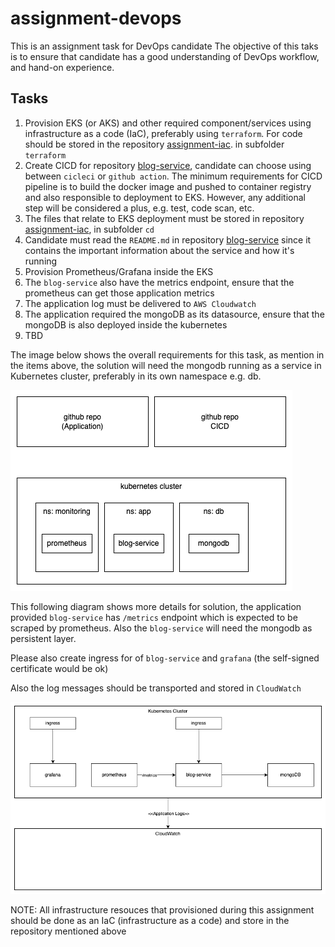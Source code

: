 # assignment-devops

This is an assignment task for DevOps candidate
The objective of this taks is to ensure that candidate has a good understanding of DevOps workflow, and hand-on experience.

## Tasks
1. Provision EKS (or AKS) and other required component/services using infrastructure as a code (IaC), preferably using `terraform`. For code should be stored in the repository [assignment-iac](https://github.com/Zeabix/assignment-iac). in subfolder `terraform`
2. Create CICD for repository [blog-service](https://github.com/Zeabix/blog-service), candidate can choose using between `cicleci` or `github action`. The minimum requirements for CICD pipeline is to build the docker image and pushed to container registry and also responsible to deployment to EKS. However, any additional step will be considered a plus, e.g. test, code scan, etc.
3. The files that relate to EKS deployment must be stored in repository [assignment-iac](https://github.com/Zeabix/assignment-iac), in subfolder `cd`
4. Candidate must read the `README.md` in repository [blog-service](https://github.com/Zeabix/blog-service) since it contains the important information about the service and how it's running
5. Provision Prometheus/Grafana inside the EKS
6. The `blog-service` also have the metrics endpoint, ensure that the prometheus can get those application metrics
7. The application log must be delivered to `AWS Cloudwatch`
8. The application required the mongoDB as its datasource, ensure that the mongoDB is also deployed inside the kubernetes
10. TBD


The image below shows the overall requirements for this task, as mention in the items above, the solution will need the mongodb running as a service in Kubernetes cluster, preferably in its own namespace e.g. db.

![Diagram 1](/asset/Task-Page-1.png)


This following diagram shows more details for solution, the application provided `blog-service` has `/metrics` endpoint which is expected to be scraped by prometheus. Also the `blog-service` will need the mongodb as persistent layer.

Please also create ingress for of `blog-service` and `grafana` (the self-signed certificate would be ok)

Also the log messages should be transported and stored in `CloudWatch` 

![Diagram 2](asset/Task-Page-2.png)


NOTE: All infrastructure resouces that provisioned during this assignment should be done as an IaC (infrastructure as a code) and store in the repository mentioned above
